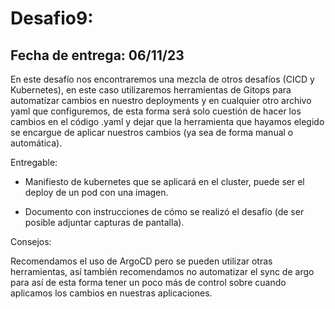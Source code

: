 # Desafio9:

## Fecha de entrega: 06/11/23

En este desafío nos encontraremos una mezcla de otros desafíos (CICD y Kubernetes), en este caso utilizaremos herramientas de Gitops para automatizar cambios en nuestro deployments y en cualquier otro archivo yaml que configuremos, de esta forma será solo cuestión de hacer los cambios en el código .yaml y dejar que la herramienta que hayamos elegido se encargue de aplicar nuestros cambios (ya sea de forma manual o automática).

Entregable:

* Manifiesto de kubernetes que se aplicará en el cluster, puede ser el deploy de un pod con una imagen.

* Documento con instrucciones de cómo se realizó el desafío (de ser posible adjuntar capturas de pantalla). 

Consejos: 

Recomendamos el uso de ArgoCD pero se pueden utilizar otras herramientas, así también recomendamos no automatizar el sync de argo para así de esta forma tener un poco más de control sobre cuando aplicamos los cambios en nuestras aplicaciones.
